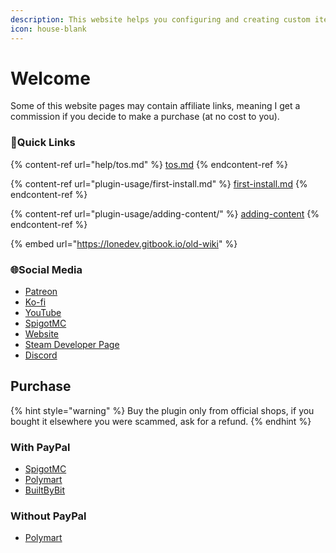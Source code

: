 ```yaml
---
description: This website helps you configuring and creating custom items for my plugin
icon: house-blank
---
```


# Welcome

Some of this website pages may contain affiliate links, meaning I get a commission if you decide to make a purchase (at no cost to you).

### 💠Quick Links

{% content-ref url="help/tos.md" %}
[tos.md](help/tos.md)
{% endcontent-ref %}

{% content-ref url="plugin-usage/first-install.md" %}
[first-install.md](plugin-usage/first-install.md)
{% endcontent-ref %}

{% content-ref url="plugin-usage/adding-content/" %}
[adding-content](plugin-usage/adding-content/)
{% endcontent-ref %}

{% embed url="https://lonedev.gitbook.io/old-wiki" %}

### 🌐Social Media

* [Patreon](http://patreon.com/lonedev)
* [Ko-fi](http://a.devs.beer/kofi)
* [YouTube](http://youtube.com/lonedev)
* [SpigotMC](https://www.spigotmc.org/members/lonedev.88296/#resources)
* [Website](https://devs.beer)
* [Steam Developer Page](https://store.steampowered.com/developer/LoneDev/)
* [Discord](https://discord.gg/4dfnpUK)

## Purchase

{% hint style="warning" %}
Buy the plugin only from official shops, if you bought it elsewhere you were scammed, ask for a refund.
{% endhint %}

### With PayPal

* [SpigotMC](https://www.spigotmc.org/resources/%E2%9C%A8itemsadder%E2%AD%90emotes-mobs-items-armors-hud-gui-emojis-blocks-wings-hats-liquids.73355/)
* [Polymart](https://polymart.org/resource/itemsadder-custom-items-etc.1851)
* [BuiltByBit](https://builtbybit.com/resources/itemsadder-emotes-mobs-items-armors-hud-gui-emojis-blocks-wings-hats-liquids.10839/)

### Without PayPal

* [Polymart](https://polymart.org/resource/itemsadder-custom-items-etc.1851)
